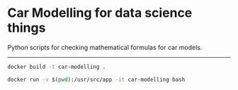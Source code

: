 # Car Modelling for data science things

Python scripts for checking mathematical formulas for car models.

---

```bash
docker build -t car-modelling .
```

```bash
docker run -v $(pwd):/usr/src/app -it car-modelling bash
```
